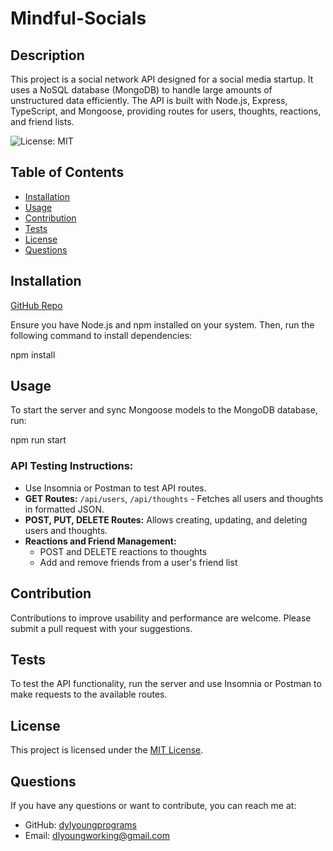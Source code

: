 # Mindful-Socials


## Description

This project is a social network API designed for a social media startup. It uses a NoSQL database (MongoDB) to handle large amounts of unstructured data efficiently. The API is built with Node.js, Express, TypeScript, and Mongoose, providing routes for users, thoughts, reactions, and friend lists.

![License: MIT](https://img.shields.io/badge/License-MIT-yellow.svg)

## Table of Contents
* [Installation](#installation)
* [Usage](#usage)
* [Contribution](#contribution)
* [Tests](#tests)
* [License](#license)
* [Questions](#questions)

## Installation

[GitHub Repo](https://github.com/dylprograms/Mindful-Socials)

Ensure you have Node.js and npm installed on your system. Then, run the following command to install dependencies:

npm install


## Usage

To start the server and sync Mongoose models to the MongoDB database, run:


npm run start


### API Testing Instructions:
- Use Insomnia or Postman to test API routes.
- **GET Routes:** `/api/users`, `/api/thoughts` - Fetches all users and thoughts in formatted JSON.
- **POST, PUT, DELETE Routes:** Allows creating, updating, and deleting users and thoughts.
- **Reactions and Friend Management:**
  - POST and DELETE reactions to thoughts
  - Add and remove friends from a user's friend list

## Contribution

Contributions to improve usability and performance are welcome. Please submit a pull request with your suggestions.

## Tests

To test the API functionality, run the server and use Insomnia or Postman to make requests to the available routes.

## License

This project is licensed under the [MIT License](https://opensource.org/licenses/MIT).

## Questions

If you have any questions or want to contribute, you can reach me at:
- GitHub: [dylyoungprograms](https://github.com/dylprograms/README-Creator)
- Email: dlyoungworking@gmail.com


